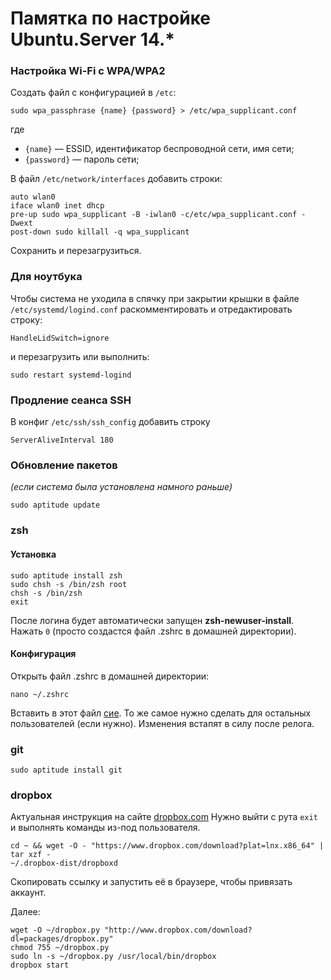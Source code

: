 Памятка по настройке Ubuntu.Server 14.*
=======================================

### Настройка Wi-Fi с WPA/WPA2
Создать файл с конфигурацией в ```/etc```:
```Shell
sudo wpa_passphrase {name} {password} > /etc/wpa_supplicant.conf
```
где

* ```{name}``` — ESSID, идентификатор беспроводной сети, имя сети;
* ```{password}``` — пароль сети;

В файл ```/etc/network/interfaces``` добавить строки:
```
auto wlan0
iface wlan0 inet dhcp
pre-up sudo wpa_supplicant -B -iwlan0 -c/etc/wpa_supplicant.conf -Dwext
post-down sudo killall -q wpa_supplicant
```

Сохранить и перезагрузиться.

### Для ноутбука
Чтобы система не уходила в спячку при закрытии крышки в файле ```/etc/systemd/logind.conf```
раскомментировать и отредактировать строку:
```
HandleLidSwitch=ignore
```
и перезагрузить или выполнить:
```Shell
sudo restart systemd-logind
```

### Продление сеанса SSH
В конфиг ```/etc/ssh/ssh_config``` добавить строку
```
ServerAliveInterval 180
```

### Обновление пакетов
_(если система была установлена намного раньше)_
```Shell
sudo aptitude update
```

### zsh
#### Установка
```Shell
sudo aptitude install zsh
sudo chsh -s /bin/zsh root
chsh -s /bin/zsh
exit
```
После логина будет автоматически запущен __zsh-newuser-install__.
Нажать `0` (просто создастся файл .zshrc в домашней директории).

#### Конфигурация
Открыть файл .zshrc в домашней директории:
```Shell
nano ~/.zshrc
```
Вставить в этот файл [сие](https://raw.github.com/icw82/storeroom/master/zsh/.zshrc.sh).
То же самое нужно сделать для остальных пользователей (если нужно).
Изменения встапят в силу после релога.

### git
```Shell
sudo aptitude install git
```

### dropbox
Актуальная инструкция на сайте [dropbox.com](https://www.dropbox.com/install?os=lnx)
Нужно выйти с рута ```exit``` и выполнять команды из-под пользователя.
```Shell
cd ~ && wget -O - "https://www.dropbox.com/download?plat=lnx.x86_64" | tar xzf -
~/.dropbox-dist/dropboxd
```
Скопировать ссылку и запустить её в браузере, чтобы привязать аккаунт.

Далее:
```Shell
wget -O ~/dropbox.py "http://www.dropbox.com/download?dl=packages/dropbox.py"
chmod 755 ~/dropbox.py
sudo ln -s ~/dropbox.py /usr/local/bin/dropbox
dropbox start
```
